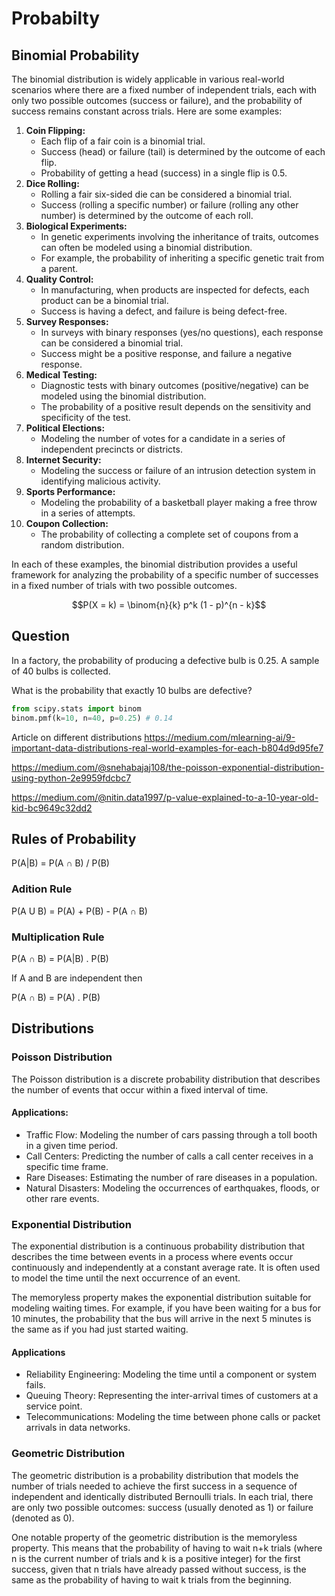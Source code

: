 # Probabilty

## Binomial Probability

The binomial distribution is widely applicable in various real-world scenarios where there are a fixed number of independent trials, each with only two possible outcomes (success or failure), and the probability of success remains constant across trials. Here are some examples:

1. **Coin Flipping:**
   - Each flip of a fair coin is a binomial trial.
   - Success (head) or failure (tail) is determined by the outcome of each flip.
   - Probability of getting a head (success) in a single flip is 0.5.
2. **Dice Rolling:**
   - Rolling a fair six-sided die can be considered a binomial trial.
   - Success (rolling a specific number) or failure (rolling any other number) is determined by the outcome of each roll.
3. **Biological Experiments:**
   - In genetic experiments involving the inheritance of traits, outcomes can often be modeled using a binomial distribution.
   - For example, the probability of inheriting a specific genetic trait from a parent.
4. **Quality Control:**
   - In manufacturing, when products are inspected for defects, each product can be a binomial trial.
   - Success is having a defect, and failure is being defect-free.
5. **Survey Responses:**
   - In surveys with binary responses (yes/no questions), each response can be considered a binomial trial.
   - Success might be a positive response, and failure a negative response.
6. **Medical Testing:**
   - Diagnostic tests with binary outcomes (positive/negative) can be modeled using the binomial distribution.
   - The probability of a positive result depends on the sensitivity and specificity of the test.
7. **Political Elections:**
   - Modeling the number of votes for a candidate in a series of independent precincts or districts.
8. **Internet Security:**
   - Modeling the success or failure of an intrusion detection system in identifying malicious activity.
9. **Sports Performance:**
   - Modeling the probability of a basketball player making a free throw in a series of attempts.
10. **Coupon Collection:**
    - The probability of collecting a complete set of coupons from a random distribution.

In each of these examples, the binomial distribution provides a useful framework for analyzing the probability of a specific number of successes in a fixed number of trials with two possible outcomes.

$$P(X = k) = \binom{n}{k} p^k (1 - p)^{n - k}$$

## Question

In a factory, the probability of producing a defective bulb is 0.25. A sample of 40 bulbs is collected.

What is the probability that exactly 10 bulbs are defective?

```python
from scipy.stats import binom
binom.pmf(k=10, n=40, p=0.25) # 0.14
```

Article on different distributions
https://medium.com/mlearning-ai/9-important-data-distributions-real-world-examples-for-each-b804d9d95fe7

https://medium.com/@snehabajaj108/the-poisson-exponential-distribution-using-python-2e9959fdcbc7

https://medium.com/@nitin.data1997/p-value-explained-to-a-10-year-old-kid-bc9649c32dd2

## Rules of Probability

P(A|B) = P(A ∩ B) / P(B)

### Adition Rule

P(A U B) = P(A) + P(B) - P(A ∩ B)

### Multiplication Rule

P(A ∩ B) = P(A|B) . P(B)

If A and B are independent then

P(A ∩ B) = P(A) . P(B)

## Distributions

### Poisson Distribution

The Poisson distribution is a discrete probability distribution that describes
the number of events that occur within a fixed interval of time.

#### Applications:

- Traffic Flow: Modeling the number of cars passing through a toll booth in a given time period.
- Call Centers: Predicting the number of calls a call center receives in a specific time frame.
- Rare Diseases: Estimating the number of rare diseases in a population.
- Natural Disasters: Modeling the occurrences of earthquakes, floods, or other rare events.

### Exponential Distribution

The exponential distribution is a continuous probability distribution that
describes the time between events in a process where events occur continuously
and independently at a constant average rate. It is often used to model the time
until the next occurrence of an event.

The memoryless property makes the exponential distribution suitable for modeling
waiting times. For example, if you have been waiting for a bus for 10 minutes, the
probability that the bus will arrive in the next 5 minutes is the same as if you had
just started waiting.

#### Applications

- Reliability Engineering: Modeling the time until a component or system fails.
- Queuing Theory: Representing the inter-arrival times of customers at a service point.
- Telecommunications: Modeling the time between phone calls or packet arrivals in data networks.

### Geometric Distribution

The geometric distribution is a probability distribution that models the number
of trials needed to achieve the first success in a sequence of independent and
identically distributed Bernoulli trials. In each trial, there are only two
possible outcomes: success (usually denoted as 1) or failure (denoted as 0).

One notable property of the geometric distribution is the memoryless property.
This means that the probability of having to wait n+k trials
(where n is the current number of trials and k is a positive integer)
for the first success, given that n trials have already passed without success,
is the same as the probability of having to wait k trials from the beginning.
